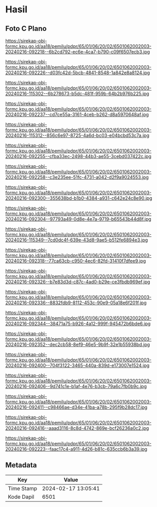 # Hasil

## Foto C Plano

https://sirekap-obj-formc.kpu.go.id/aa18/pemilu/pdpr/65/01/06/20/02/6501062002003-20240216-092218--6b2cd792-ec6e-4ca7-b790-c09f6507ecb3.jpg

https://sirekap-obj-formc.kpu.go.id/aa18/pemilu/pdpr/65/01/06/20/02/6501062002003-20240216-092226--d03fc42d-5bcb-4841-8548-1a842e8a8124.jpg

https://sirekap-obj-formc.kpu.go.id/aa18/pemilu/pdpr/65/01/06/20/02/6501062002003-20240216-115302--6b278673-b5dc-481f-959b-64b2b976b225.jpg

https://sirekap-obj-formc.kpu.go.id/aa18/pemilu/pdpr/65/01/06/20/02/6501062002003-20240216-092237--cd7ce55a-3161-4ceb-b262-d8a5970648af.jpg

https://sirekap-obj-formc.kpu.go.id/aa18/pemilu/pdpr/65/01/06/20/02/6501062002003-20240216-115312--856c6e97-8725-4a6d-bc03-e04bcbd53c7a.jpg

https://sirekap-obj-formc.kpu.go.id/aa18/pemilu/pdpr/65/01/06/20/02/6501062002003-20240216-092255--cfba33ec-2498-44b3-ae55-3cebd037422c.jpg

https://sirekap-obj-formc.kpu.go.id/aa18/pemilu/pdpr/65/01/06/20/02/6501062002003-20240216-092258--c3e235ee-51fc-4731-a042-d2f9a9024553.jpg

https://sirekap-obj-formc.kpu.go.id/aa18/pemilu/pdpr/65/01/06/20/02/6501062002003-20240216-092300--355638bd-b1b0-4384-a931-c642e24c8e90.jpg

https://sirekap-obj-formc.kpu.go.id/aa18/pemilu/pdpr/65/01/06/20/02/6501062002003-20240216-092304--97793a49-0d8e-4e7a-9719-b65543b44d8f.jpg

https://sirekap-obj-formc.kpu.go.id/aa18/pemilu/pdpr/65/01/06/20/02/6501062002003-20240216-115349--7cd0dc4f-639e-43d8-9ae5-b512fe6894e3.jpg

https://sirekap-obj-formc.kpu.go.id/aa18/pemilu/pdpr/65/01/06/20/02/6501062002003-20240216-092318--77ca63cb-c950-4ec6-82fd-31410f7dfee9.jpg

https://sirekap-obj-formc.kpu.go.id/aa18/pemilu/pdpr/65/01/06/20/02/6501062002003-20240216-092326--b7e83d3d-c87c-4ad0-b29e-ce3fbdb969ef.jpg

https://sirekap-obj-formc.kpu.go.id/aa18/pemilu/pdpr/65/01/06/20/02/6501062002003-20240216-092336--8832fdb9-8112-453c-90e9-05a18e6f201f.jpg

https://sirekap-obj-formc.kpu.go.id/aa18/pemilu/pdpr/65/01/06/20/02/6501062002003-20240216-092344--38471a75-b926-4a12-999f-945472b6bde6.jpg

https://sirekap-obj-formc.kpu.go.id/aa18/pemilu/pdpr/65/01/06/20/02/6501062002003-20240216-092352--dec2cb58-8ef9-46e5-9b9f-32e1b55938bd.jpg

https://sirekap-obj-formc.kpu.go.id/aa18/pemilu/pdpr/65/01/06/20/02/6501062002003-20240216-092400--704f3122-3465-440a-839d-e173007e1524.jpg

https://sirekap-obj-formc.kpu.go.id/aa18/pemilu/pdpr/65/01/06/20/02/6501062002003-20240216-092406--9d741c1e-b1af-4e76-b3cb-79a6c7fb0b9c.jpg

https://sirekap-obj-formc.kpu.go.id/aa18/pemilu/pdpr/65/01/06/20/02/6501062002003-20240216-092411--c98466ae-d34e-41ba-a78b-295f9b28dc17.jpg

https://sirekap-obj-formc.kpu.go.id/aa18/pemilu/pdpr/65/01/06/20/02/6501062002003-20240216-092416--aaad3116-8c8d-4742-869e-bcf26236a0c2.jpg

https://sirekap-obj-formc.kpu.go.id/aa18/pemilu/pdpr/65/01/06/20/02/6501062002003-20240216-092223--faac17c4-a911-4d26-b81c-635ccb6b3a39.jpg


## Metadata

| Key        | Value               |
| ---------- | ------------------- |
| Time Stamp | 2024-02-17 13:05:41 |
| Kode Dapil | 6501                |



